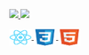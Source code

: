 
<!--  - 🔭 I’m currently working on ...
- 🌱 I’m currently learning ...
- 👯 I’m looking to collaborate on ...
- 🤔 I’m looking for help with ...
- 💬 Ask me about ...
- 📫 How to reach me: ...
- 😄 Pronouns: ...
- ⚡ Fun fact: ...
-->

<div>
  <a href="https://github.com/NormaN5001"/>
  <img height="140em" src="https://github-readme-stats.vercel.app/api?username=NormaN5001&show_icons=true&theme=tokyonight&include_all_commits-true&count_private=true"/>
  <img height="140em" src="https://github-readme-stats.vercel.app/api/top-langs/?username=NormaN5001&layout=compact&langs_count=7&theme=tokyonight"/>
</div>

<div style="display: inline_block"><br>
  <img align="center" alt="React" height="30" width="40" src="https://raw.githubusercontent.com/devicons/devicon/master/icons/react/react-original.svg">
  <img align="center" alt="CSS" height="30" width="40" src="https://raw.githubusercontent.com/devicons/devicon/master/icons/css3/css3-original.svg">
  <img align="center" alt="Ts" height="30" width="40" src="https://raw.githubusercontent.com/devicons/devicon/master/icons/html5/html5-original.svg">
  </div>
